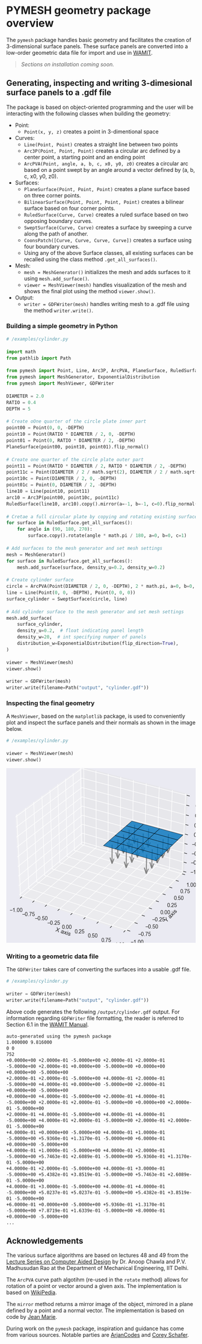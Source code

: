 # PYMESH geometry package overview

The `pymesh` package handles basic geometry and facilitates the creation of 3-dimensional surface panels. These surface panels are converted into a low-order geometric data file for import and use in [WAMIT](https://www.wamit.com/).

> *Sections on installation coming soon.*

## Generating, inspecting and writing 3-dimesional surface panels to a .gdf file

The package is based on object-oriented programming and the user will be interacting with the following classes when building the geometry:

- Point:
    - `Point(x, y, z)` creates a point in 3-dimentional space
- Curves:
    - `Line(Point, Point)` creates a straight line between two points
    - `Arc3P(Point, Point, Point)` creates a circular arc defined by a center point, a starting point and an ending point
    - `ArcPVA(Point, angle, a, b, c, x0, y0, z0)` creates a circular arc based on a point swept by an angle around a vector defined by (a, b, c, x0, y0, z0).
- Surfaces:
    - `PlaneSurface(Point, Point, Point)` creates a plane surface based on three corner points.
    - `BilinearSurface(Point, Point, Point, Point)` creates a bilinear surface based on four corner points.
    - `RuledSurface(Curve, Curve)` creates a ruled surface based on two opposing boundary curves.
    - `SweptSurface(Curve, Curve)` creates a surface by sweeping a curve along the path of another.
    - `CoonsPatch([Curve, Curve, Curve, Curve])` creates a surface using four boundary curves.
    - Using any of the above Surface classes, all existing surfaces can be recalled using the class method `.get_all_surfaces()`.
- Mesh:
    - `mesh = MeshGenerator()` initializes the mesh and adds surfaces to it using `mesh.add_surface()`.
    - `viewer = MeshViewer(mesh)` handles visualization of the mesh and shows the final plot using the method `viewer.show()`.
- Output:
    - `writer = GDFWriter(mesh)` handles writing mesh to a .gdf file using the method `writer.write()`.

### Building a simple geometry in Python

```Python
# /examples/cylinder.py

import math
from pathlib import Path

from pymesh import Point, Line, Arc3P, ArcPVA, PlaneSurface, RuledSurface, SweptSurface
from pymesh import MeshGenerator, ExponentialDistribution
from pymesh import MeshViewer, GDFWriter

DIAMETER = 2.0
RATIO = 0.4
DEPTH = 5

# Create oOne quarter of the circle plate inner part
point00 = Point(0, 0, -DEPTH)
point10 = Point(RATIO * DIAMETER / 2, 0, -DEPTH)
point01 = Point(0, RATIO * DIAMETER / 2, -DEPTH)
PlaneSurface(point00, point10, point01).flip_normal()

# Create one quarter of the circle plate outer part
point11 = Point(RATIO * DIAMETER / 2, RATIO * DIAMETER / 2, -DEPTH)
point11c = Point(DIAMETER / 2 / math.sqrt(2), DIAMETER / 2 / math.sqrt(2), -DEPTH)
point10c = Point(DIAMETER / 2, 0, -DEPTH)
point01c = Point(0, DIAMETER / 2, -DEPTH)
line10 = Line(point10, point11)
arc10 = Arc3P(point00, point10c, point11c)
RuledSurface(line10, arc10).copy().mirror(a=-1, b=-1, c=0).flip_normal()

# Cretae a full circular plate by copying and rotating existing surfaces
for surface in RuledSurface.get_all_surfaces():
    for angle in (90, 180, 270):
        surface.copy().rotate(angle * math.pi / 180, a=0, b=0, c=1)

# Add surfaces to the mesh generator and set mesh settings
mesh = MeshGenerator()
for surface in RuledSurface.get_all_surfaces():
    mesh.add_surface(surface, density_u=0.2, density_w=0.2)

# Create cylinder surface
circle = ArcPVA(Point(DIAMETER / 2, 0, -DEPTH), 2 * math.pi, a=0, b=0, c=1)
line = Line(Point(0, 0, -DEPTH), Point(0, 0, 0))
surface_cylinder = SweptSurface(circle, line)

# Add cylinder surface to the mesh generator and set mesh settings
mesh.add_surface(
    surface_cylinder,
    density_u=0.2,  # float indicating panel length
    density_w=20,  # int specifying numper of panels
    distribution_w=ExponentialDistribution(flip_direction=True),
)

viewer = MeshViewer(mesh)
viewer.show()

writer = GDFWriter(mesh)
writer.write(filename=Path("output", "cylinder.gdf"))
```

### Inspecting the final geometry

A `MeshViewer`, based on the `matplotlib` package, is used to conveniently plot and inspect the surface panels and their normals as shown in the image below.

```Python
# /examples/cylinder.py

viewer = MeshViewer(mesh)
viewer.show()
```

![](/images/rectangle.png "Visualization of rectangle surface panels using MeshViewer")

### Writing to a geometric data file

The `GDFWriter` takes care of converting the surfaces into a usable .gdf file.

```Python
# /examples/cylinder.py

writer = GDFWriter(mesh)
writer.write(filename=Path("output", "cylinder.gdf"))
```

Above code generates the following `/output/cylinder.gdf` output. For information regarding `GDFWriter` file formatting, the reader is referred to Section 6.1 in the [WAMIT Manual](https://www.wamit.com/manual7.x/v75_manual.pdf).

```
auto-generated using the pymesh package
1.000000 9.816000
0 0
752
+0.0000e+00 +2.0000e-01 -5.0000e+00 +2.0000e-01 +2.0000e-01 -5.0000e+00 +2.0000e-01 +0.0000e+00 -5.0000e+00 +0.0000e+00 +0.0000e+00 -5.0000e+00
+2.0000e-01 +2.0000e-01 -5.0000e+00 +4.0000e-01 +2.0000e-01 -5.0000e+00 +4.0000e-01 +0.0000e+00 -5.0000e+00 +2.0000e-01 +0.0000e+00 -5.0000e+00
+0.0000e+00 +4.0000e-01 -5.0000e+00 +2.0000e-01 +4.0000e-01 -5.0000e+00 +2.0000e-01 +2.0000e-01 -5.0000e+00 +0.0000e+00 +2.0000e-01 -5.0000e+00
+2.0000e-01 +4.0000e-01 -5.0000e+00 +4.0000e-01 +4.0000e-01 -5.0000e+00 +4.0000e-01 +2.0000e-01 -5.0000e+00 +2.0000e-01 +2.0000e-01 -5.0000e+00
+4.0000e-01 +0.0000e+00 -5.0000e+00 +4.0000e-01 +1.0000e-01 -5.0000e+00 +5.9360e-01 +1.3170e-01 -5.0000e+00 +6.0000e-01 +0.0000e+00 -5.0000e+00
+4.0000e-01 +1.0000e-01 -5.0000e+00 +4.0000e-01 +2.0000e-01 -5.0000e+00 +5.7463e-01 +2.6089e-01 -5.0000e+00 +5.9360e-01 +1.3170e-01 -5.0000e+00
+4.0000e-01 +2.0000e-01 -5.0000e+00 +4.0000e-01 +3.0000e-01 -5.0000e+00 +5.4382e-01 +3.8519e-01 -5.0000e+00 +5.7463e-01 +2.6089e-01 -5.0000e+00
+4.0000e-01 +3.0000e-01 -5.0000e+00 +4.0000e-01 +4.0000e-01 -5.0000e+00 +5.0237e-01 +5.0237e-01 -5.0000e+00 +5.4382e-01 +3.8519e-01 -5.0000e+00
+6.0000e-01 +0.0000e+00 -5.0000e+00 +5.9360e-01 +1.3170e-01 -5.0000e+00 +7.8719e-01 +1.6339e-01 -5.0000e+00 +8.0000e-01 +0.0000e+00 -5.0000e+00
...
```

## Acknowledgements

The various surface algorithms are based on lectures 48 and 49 from the [Lecture Series on Computer Aided Design](https://www.youtube.com/playlist?list=PLC3EE33F27CF14A06) by Dr. Anoop Chawla and P.V. Madhusudan Rao at the Department of Mechanical Engineering, IIT Delhi.

The `ArcPVA` curve path algotihm (re-used in the `rotate` method) allows for rotation of a point or vector around a given axis. The implementation is based on [WikiPedia](https://en.wikipedia.org/wiki/Rodrigues%27_rotation_formula).

The `mirror` method returns a mirror image of the object, mirrored in a plane defined by a point and a normal vector. The implementation is based on code by [Jean Marie](https://math.stackexchange.com/questions/3927881/reflection-over-planes-in-3d).

During work on the `pymesh` package, inspiration and guidance has come from various sources. Notable parties are [ArjanCodes](https://arjancodes.com/) and [Corey Schafer](https://www.youtube.com/@coreyms).
